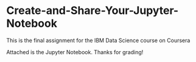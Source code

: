 # Create-and-Share-Your-Jupyter-Notebook
This is the final assignment for the IBM Data Science course on Coursera

Attached is the Jupyter Notebook. Thanks for grading!
